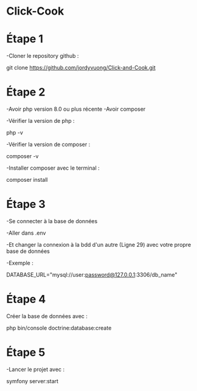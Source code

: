 # Click-Cook

# Étape 1
-Cloner le repository github :

git clone https://github.com/jordyvuong/Click-and-Cook.git

# Étape 2
-Avoir php version 8.0 ou plus récente
-Avoir composer

-Vérifier la version de php :

php -v

-Vérifier la version de composer :

composer -v

-Installer composer avec le terminal :

composer install

# Étape 3
-Se connecter à la base de données

-Aller dans .env

-Et changer la connexion à la bdd d'un autre (Ligne 29) avec votre propre base de données

-Exemple :

DATABASE_URL="mysql://user:password@127.0.0.1:3306/db_name"

# Étape 4 
Créer la base de données avec :

php bin/console doctrine:database:create

# Étape 5
-Lancer le projet avec :

symfony server:start
